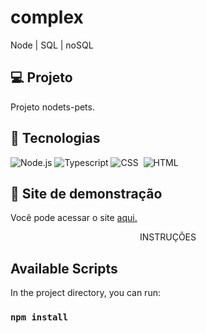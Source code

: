 # complex
Node | SQL | noSQL

## :computer: Projeto
Projeto nodets-pets.

## :rocket: Tecnologias
![Node.js](https://img.shields.io/badge/Node.js-0D1117?style=for-the-badge&logo=node.js&logoColor=green)
![Typescript](https://img.shields.io/badge/TypeScript-0D1117?style=for-the-badge&logo=typescript&logoColor=blue)
![CSS](https://img.shields.io/badge/-CSS-0D1117?style=for-the-badge&logo=CSS3&logoColor=1572B6&labelColor=0D1117)&nbsp;
![HTML](https://img.shields.io/badge/-HTML-0D1117?style=for-the-badge&logo=HTML5&logoColor=red&labelColor=0D1117)&nbsp; 

## :eyes: Site de demonstração

Você pode acessar o site [aqui.](https://github.com/d7pimenta/nodets-pets)


<p align="center">INSTRUÇÕES</p>


## Available Scripts

In the project directory, you can run:

### `npm install`
